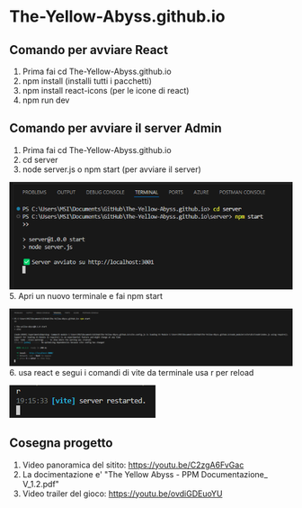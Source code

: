 # The-Yellow-Abyss.github.io

## Comando per avviare React
1. Prima fai cd The-Yellow-Abyss.github.io
2. npm install (installi tutti i pacchetti)
3. npm install react-icons (per le icone di react)
4. npm run dev


## Comando per avviare il server Admin
1. Prima fai cd The-Yellow-Abyss.github.io
2. cd server
3. node server.js o npm start (per avviare il server)

![alt text](image.png)
5. Apri un nuovo terminale e fai npm start

![alt text](image-1.png)
6. usa react e segui i comandi di vite da terminale usa r per reload

![alt text](image-2.png)

## Cosegna progetto
1. Video panoramica del sitito: https://youtu.be/C2zgA6FvGac
2. La docimentazione e' "The Yellow Abyss - PPM Documentazione_ V_1.2.pdf"
3. Video trailer del gioco: https://youtu.be/ovdiGDEuoYU
